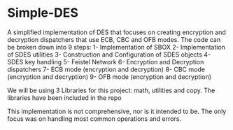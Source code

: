 # Simple-DES
A simplified implementation of DES that focuses on creating encryption and decryption dispatchers that use ECB, CBC and OFB modes.
The code can be broken down into 9 steps:
1- Implementation of SBOX
2- Implementation of SDES utilities
3- Construction and Configuration of SDES objects
4- SDES key handling
5- Feistel Network
6- Encryption and Decryption dispatchers
7- ECB mode (encryption and decryption)
8- CBC mode (encryption and decryption)
9- OFB mode (encryption and decryption)

We will be using 3 Libraries for this project: math, utilities and copy. The libraries have been included in the repo

This implementation is not comprehensive, nor is it intended to be. The only focus was on handling most common operations and errors.
